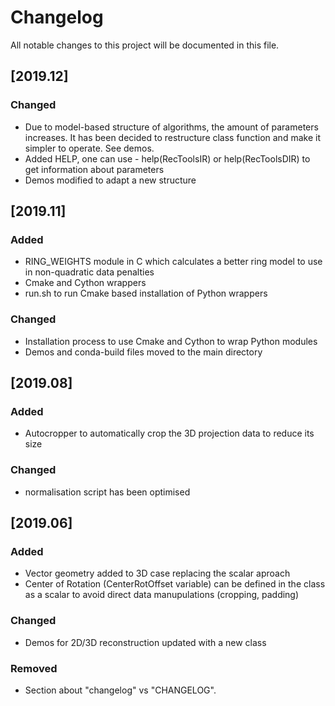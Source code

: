 # Changelog
All notable changes to this project will be documented in this file.

## [2019.12]
### Changed
- Due to model-based structure of algorithms, the amount of parameters increases. It has been 
decided to restructure class function and make it simpler to operate. See demos.
- Added HELP, one can use - help(RecToolsIR) or help(RecToolsDIR) to get information about parameters
- Demos modified to adapt a new structure

## [2019.11]

### Added
- RING_WEIGHTS module in C which calculates a better ring model to use in non-quadratic data penalties
- Cmake and Cython wrappers
- run.sh to run Cmake based installation of Python wrappers

### Changed
- Installation process to use Cmake and Cython to wrap Python modules
- Demos and conda-build files moved to the main directory

## [2019.08]
### Added
- Autocropper to automatically crop the 3D projection data to reduce its size

### Changed
- normalisation script has been optimised

## [2019.06]
### Added
- Vector geometry added to 3D case replacing the scalar aproach
- Center of Rotation (CenterRotOffset variable) can be defined in the class as a scalar to avoid direct data manupulations (cropping, padding)

### Changed
- Demos for 2D/3D reconstruction updated with a new class

### Removed
- Section about "changelog" vs "CHANGELOG".
